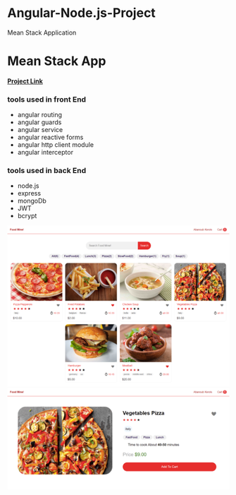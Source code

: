 # Angular-Node.js-Project
Mean Stack Application
<h1>Mean Stack App</h1>
<h4><a href="https://meanstackapp.onrender.com/">Project Link</a></h4>
<h3>tools used in front End </h3>
<ul>
 <li>angular routing</li>
 <li>angular guards </li>
 <li>angular service</li>
 <li>angular reactive forms</li>
 <li>angular http client module</li>
 <li>angular interceptor</li>
</ul>
<h3>tools used in back End </h3>
<ul>
 <li>node.js</li>
 <li>express  </li>
 <li>mongoDb</li>
 <li>JWT</li>
 <li>bcrypt</li>

</ul>

<img src="./screencapture-localhost-3000-2023-05-04-01_20_04.png">

<img src="./screencapture-localhost-3000-food-63ffc8b998ba75c0df50f78a-2023-05-04-01_20_54.png">